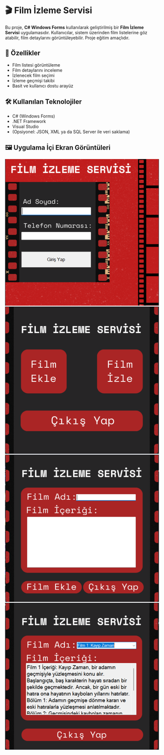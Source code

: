 # 🎬 Film İzleme Servisi

Bu proje, **C# Windows Forms** kullanılarak geliştirilmiş bir **Film İzleme Servisi** uygulamasıdır. Kullanıcılar, sistem üzerinden film listelerine göz atabilir, film detaylarını görüntüleyebilir. Proje eğitim amaçlıdır.

## 🧩 Özellikler

- Film listesi görüntüleme  
- Film detaylarını inceleme  
- İzlenecek film seçimi  
- İzleme geçmişi takibi  
- Basit ve kullanıcı dostu arayüz  

## 🛠️ Kullanılan Teknolojiler

- C# (Windows Forms)  
- .NET Framework  
- Visual Studio  
- (Opsiyonel: JSON, XML ya da SQL Server ile veri saklama)  

## 🖼️ Uygulama İçi Ekran Görüntüleri

![1](1.png)  
![2](2.png)  
![3](3.png)  
![4](4.png)
